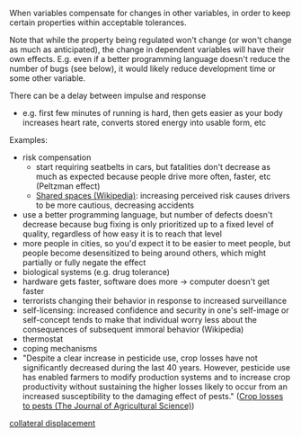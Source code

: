 When variables compensate for changes in other variables, in order to keep certain properties within acceptable tolerances.

Note that while the property being regulated won't change (or won't change as much as anticipated), the change in dependent variables will have their own effects.  E.g. even if a better programming language doesn't reduce the number of bugs (see below), it would likely reduce development time or some other variable.

There can be a delay between impulse and response
- e.g. first few minutes of running is hard, then gets easier as your body increases heart rate, converts stored energy into usable form, etc

Examples:
- risk compensation
	- start requiring seatbelts in cars, but fatalities don't decrease as much as expected because people drive more often, faster, etc (Peltzman effect)
	- [Shared spaces (Wikipedia)](http://en.wikipedia.org/wiki/Shared_space): increasing perceived risk causes drivers to be more cautious, decreasing accidents
- use a better programming language, but number of defects doesn't decrease because bug fixing is only prioritized up to a fixed level of quality, regardless of how easy it is to reach that level
- more people in cities, so you'd expect it to be easier to meet people, but people become desensitized to being around others, which might partially or fully negate the effect
- biological systems (e.g. drug tolerance)
- hardware gets faster, software does more -> computer doesn't get faster
- terrorists changing their behavior in response to increased surveillance
- self-licensing: increased confidence and security in one's self-image or self-concept tends to make that individual worry less about the consequences of subsequent immoral behavior (Wikipedia)
- thermostat
- coping mechanisms
- "Despite a clear increase in pesticide use, crop losses have not significantly decreased during the last 40 years. However, pesticide use has enabled farmers to modify production systems and to increase crop productivity without sustaining the higher losses likely to occur from an increased susceptibility to the damaging effect of pests." ([Crop losses to pests (The Journal of Agricultural Science)](https://www.cambridge.org/core/journals/journal-of-agricultural-science/article/div-classtitlecrop-losses-to-pestsdiv/AD61661AD6D503577B3E73F2787FE7B2))

[collateral displacement](Accuracy%20and%20precision.md#collateral-displacement)
